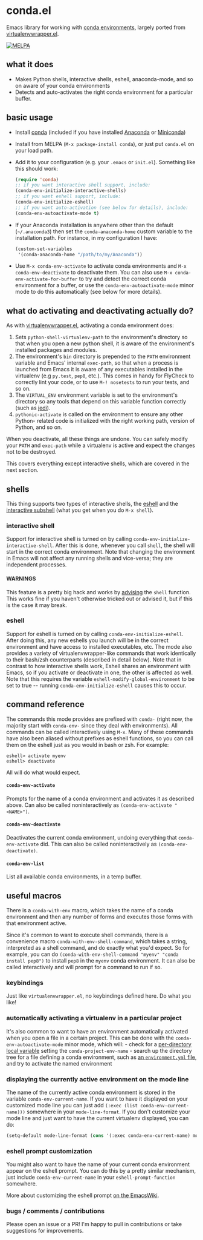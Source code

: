 # conda.el

Emacs library for working with [conda environments](http://conda.pydata.org/docs/using/envs.html),
largely ported from [virtualenvwrapper.el](https://github.com/porterjamesj/virtualenvwrapper.el).

[![MELPA](http://melpa.milkbox.net/packages/conda-badge.svg)](http://melpa.milkbox.net/#/conda)

## what it does

* Makes Python shells, interactive shells, eshell, anaconda-mode, and so on
  aware of your conda environments
* Detects and auto-activates the right conda environment for a particular
  buffer.

## basic usage

* Install [conda](http://conda.pydata.org/docs/index.html) (included if you
  have installed [Anaconda](https://www.continuum.io/downloads) or [Miniconda](http://conda.pydata.org/miniconda.html))
* Install from MELPA (`M-x package-install conda`), or just put `conda.el`
  on your load path.
* Add it to your configuration (e.g. your `.emacs` or `init.el`). Something like
  this should work:

  ```lisp
  (require 'conda)
  ;; if you want interactive shell support, include:
  (conda-env-initialize-interactive-shells)
  ;; if you want eshell support, include:
  (conda-env-initialize-eshell)
  ;; if you want auto-activation (see below for details), include:
  (conda-env-autoactivate-mode t)
  ```

* If your Anaconda installation is anywhere other than the default (`~/.anaconda3`)
  then set the `conda-anaconda-home` custom variable to the installation path. For
  instance, in my configuration I have:
  ```lisp
  (custom-set-variables
   '(conda-anaconda-home "/path/to/my/Anaconda"))
  ```

* Use `M-x conda-env-activate` to activate conda environments and `M-x conda-env-deactivate`
  to deactivate them. You can also use `M-x conda-env-activate-for-buffer` to try
  and detect the correct conda environment for a buffer, or use the `conda-env-autoactivate-mode`
  minor mode to do this automatically (see below for more details).

## what do activating and deactivating actually do?

As with [virtualenvwrapper.el](https://github.com/porterjamesj/virtualenvwrapper.el),
activating a conda environment does:

1. Sets `python-shell-virtualenv-path` to the environment's directory so that
   when you open a new python shell, it is aware of the environment's installed
   packages and modules.
2. The environment's `bin` directory is prepended to the `PATH` environment
   variable and Emacs' internal `exec-path`, so that when a process is launched
   from Emacs it is aware of any executables installed in the virtualenv (e.g
   `py.test`, `pep8`, etc.). This comes in handy for FlyCheck to correctly lint
   your code, or to use `M-! nosetests` to run your tests, and so on.
3. The `VIRTUAL_ENV` environment variable is set to the environment's directory
   so any tools that depend on this variable function correctly (such as
   [jedi](http://tkf.github.io/emacs-jedi/)).
4. `pythonic-activate` is called on the environment to ensure any other Python-
   related code is initialized with the right working path, version of Python,
   and so on.

When you deactivate, all these things are undone. You can safely
modify your `PATH` and `exec-path` while a virtualenv is active and
expect the changes not to be destroyed.

This covers everything except interactive shells, which are
covered in the next section.

## shells

This thing supports two types of interactive shells, the
[eshell](https://www.gnu.org/software/emacs/manual/html_mono/eshell.html)
and the
[interactive subshell](https://www.gnu.org/software/emacs/manual/html_node/emacs/Interactive-Shell.html)
(what you get when you do `M-x shell`).

### interactive shell

Support for interactive shell is turned on by calling `conda-env-initialize-interactive-shell`.
After this is done, whenever you call `shell`, the shell will start in the
correct conda environment. Note that changing the environment in Emacs will not
affect any running shells and vice-versa; they are independent processes.

#### WARNINGS

This feature is a pretty big hack and works by
[advising](https://www.gnu.org/software/emacs/manual/html_node/elisp/Advising-Functions.html)
the `shell` function. This works fine if you haven't otherwise tricked
out or advised it, but if this is the case it may break.

### eshell

Support for eshell is turned on by calling `conda-env-initialize-eshell`. After
doing this, any new eshells you launch will be in the correct environment and
have access to installed executables, etc. The mode also provides a variety of
virtualenvwrapper-like commands that work identically to their bash/zsh
counterparts (described in detail below). Note that in contrast to how
interactive shells work, Eshell shares an environment with Emacs, so if you
activate or deactivate in one, the other is affected as well. Note that this
requires the variable `eshell-modify-global-environment` to be set to true --
running `conda-env-initialize-eshell` causes this to occur.

## command reference

The commands this mode provides are prefixed with `conda-` (right now, the majority
start with `conda-env-` since they deal with environments). All commands can be
called interactively using `M-x`. Many of these commands have also been aliased
without prefixes as eshell functions, so you can call them on the eshell just as
you would in bash or zsh. For example:

```
eshell> activate myenv
eshell> deactivate
```

All will do what would expect.

#### `conda-env-activate`

Prompts for the name of a conda environment and activates it as described above.
Can also be called noninteractively as `(conda-env-activate "<NAME>")`.

#### `conda-env-deactivate`

Deactivates the current conda environment, undoing everything that `conda-env-activate`
did. This can also be called noninteractively as `(conda-env-deactivate)`.

#### `conda-env-list`

List all available conda environments, in a temp buffer.

## useful macros

There is a `conda-with-env` macro, which takes the name of a conda environment and
then any number of forms and executes those forms with that environment active.

Since it's common to want to execute shell commands, there is a convenience macro
`conda-with-env-shell-command`, which takes a string, interpreted as a shell
command, and do exactly what you'd expect. So for example, you can do
`(conda-with-env-shell-command "myenv" "conda install pep8")` to install `pep8`
in the `myenv` conda environment. It can also be called interactively and will
prompt for a command to run if so.

### keybindings

Just like `virtualenvwrapper.el`, no keybindings defined here. Do what you like!

### automatically activating a virtualenv in a particular project

It's also common to want to have an environment automatically activated when you
open a file in a certain project. This can be done with the `conda-env-autoactivate-mode`
minor mode, which will:
    - check for a [per-directory local variable](https://www.gnu.org/software/emacs/manual/html_node/emacs/Directory-Variables.html)
      setting the `conda-project-env-name`
    - search up the directory tree for a file defining a conda environment, such
      as [an `environment.yml` file](http://conda.pydata.org/docs/using/envs.html#share-an-environment),
      and try to activate the named environment

### displaying the currently active environment on the mode line

The name of the currently active conda environment is stored in the variable
`conda-env-current-name`. If you want to have it displayed on your customized
mode line you can just add `(:exec (list conda-env-current-name)))` somewhere
in your `mode-line-format`. If you don't customize your mode line and just want
to have the current virtualenv displayed, you can do:

```lisp
(setq-default mode-line-format (cons '(:exec conda-env-current-name) mode-line-format))
```

### eshell prompt customization

You might also want to have the name of your current conda environment appear on
the eshell prompt. You can do this by a pretty similar mechanism, just include
`conda-env-current-name` in your `eshell-prompt-function` somewhere.

More about customizing the eshell prompt [on the EmacsWiki](http://www.emacswiki.org/emacs/EshellPrompt).

### bugs / comments / contributions

Please open an issue or a PR! I'm happy to pull in contributions or take
suggestions for improvements.

